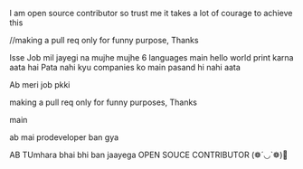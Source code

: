 


I am open source contributor so trust me it takes a lot of courage to achieve this 


//making a pull req only for funny purpose, Thanks


Isse Job mil jayegi na mujhe mujhe 6 languages main hello world print karna aata hai 
Pata nahi kyu companies ko main pasand hi nahi aata 


Ab meri job pkki

making a pull req only for funny purposes, Thanks

 main


ab mai prodeveloper ban gya


 AB TUmhara bhai bhi ban jaayega OPEN SOUCE CONTRIBUTOR (❁´◡`❁)🤡

